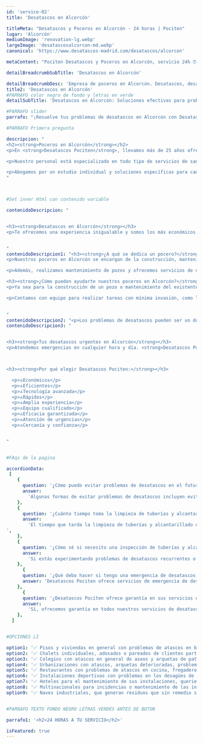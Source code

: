 ```yaml
---
id: 'service-02'
title: 'Desatascos en Alcorcón'

titleMeta: "Desatascos y Poceros en Alcorcón - 24 horas | Pociten" 
lugar: 'Alcorcón'
mediumImage: 'renovation-lg.webp'
largeImage: 'desatascosalcorcon-md.webp'
canonical: 'https://www.desatascos-madrid.com/desatascos/alcorcon'

metaContent: "Pociten Desatascos y Poceros en Alcorcón, servicio 24h ⏰. Atascos resueltos de manera rápida y eficiente. ¡Contáctanos! ☎️ 647 376 782. "

detailBreadcrumbSubTitle: 'Desatascos en Alcorcón'

detailBreadcrumbDesc: 'Empresa de poceros en Alcorcón. Desatascos, desatrancos, limpieza de tuberías y obras de pocería.'
title2: 'Desatascos en Alcorcón'
#PARRAFO color negro de fondo y letras en verde
detailSubTitle: 'Desatascos en Alcorcón: Soluciones efectivas para problemas de alcantarillado'

#PARRAFO slider
parrafo: "¡Resuelve tus problemas de desatascos en Alcorcón con Desatascos Pociten!"

#PARRAFO Primera pregunta

descripcion: "
<h2><strong>Poceros en Alcorcón</strong></h2>
<p>En <strong>Desatascos Pociten</strong>, llevamos más de 25 años ofreciendo servicios relacionados con la pocería. Si necesitas poceros en Alcorcón, contamos con un equipo humano altamente cualificado y tecnología de vanguardia. Nuestro compromiso es brindarte la mejor experiencia y servicio económico.</p>

<p>Nuestro personal está especializado en todo tipo de servicios de saneamiento. Desde la construcción y desarrollo de pozos hasta ofrecerte un servicio altamente profesional.</p>

<p>Abogamos por un estudio individual y soluciones específicas para cada uno de nuestros clientes.</p>
"



#Set inner Html con contenido variable

contenidoDescripcion: "


<h3><strong>Desatascos en Alcorcón</strong></h3>
<p>Te ofrecemos una experiencia inigualable y somos los más económicos en toda la Comunidad de Madrid en cuanto a servicios de pocería se refiere.</p>


"
contenidoDescripcion1: "<h3><strong>¿A qué se dedica un pocero?</strong></h3>
<p>Nuestros poceros en Alcorcón se encargan de la construcción, mantenimiento y reparación de pozos. Somos expertos en la instalación de tuberías, <a href='https://desatascos-madrid.com'>desatascos</a> y alcantarillado, asegurando el correcto manejo del agua y los desechos.</p>

<p>Además, realizamos mantenimiento de pozos y ofrecemos servicios de desatascos y limpieza para asegurar su buen funcionamiento.</p>

<h3><strong>¿Cómo pueden ayudarte nuestros poceros en Alcorcón?</strong></h3>
<p>Ya sea para la construcción de un pozo o mantenimiento del existente, nuestros poceros en Alcorcón utilizan tecnología moderna para ofrecerte el mejor servicio en desatascos y desatrancos.</p>

<p>Contamos con equipo para realizar tareas con mínima invasión, como la reparación de tuberías desde su interior.</p>

  
"
contenidoDescripcion2: "<p>Los problemas de desatascos pueden ser un dolor de cabeza, pero no tienes que lidiar con ellos por tu cuenta. Desatascos Pociten es una empresa con experiencia en desatascos en Alcorcón y estamos aquí para ayudarte. Ofrecemos una amplia gama de servicios, desde inspecciones hasta limpieza y reparación de tuberías y alcantarillado. Además, nuestro equipo de expertos está altamente capacitado y utiliza tecnología de vanguardia para garantizar que nuestros servicios sean efectivos y eficientes. Si tienes problemas de desatascos en Alcorcón, contáctanos hoy mismo para programar una cita y solucionar tus problemas de desatascos de manera efectiva y eficiente.</p>"
contenidoDescripcion3: "


<h3><strong>Tus desatascos urgentes en Alcorcón</strong></h3>
<p>Atendemos emergencias en cualquier hora y día. <strong>Desatascos Pociten</strong> está listo para ayudarte con tus necesidades urgentes.</p>



<h3><strong>Por qué elegir Desatascos Pociten:</strong></h3>

  <p>🔝Económicos</p>
  <p>🔝Eficientes</p>
  <p>🔝Tecnología avanzada</p>
  <p>🔝Rápidos</p>
  <p>🔝Amplia experiencia</p>
  <p>🔝Equipo cualificado</p>
  <p>🔝Eficacia garantizada</p>
  <p>🔝Atención de urgencias</p>
  <p>🔝Cercanía y confianza</p>


"


#FAqs de la pagina

accordionData:
 [
    {
      question: '¿Cómo puedo evitar problemas de desatascos en el futuro?',
      answer:
        'Algunas formas de evitar problemas de desatascos incluyen evitar tirar objetos no biodegradables en el inodoro, no verter grasas y aceites en el fregadero y programar inspecciones regulares de tuberías y alcantarillado',
    },
    {
      question: '¿Cuánto tiempo toma la limpieza de tuberías y alcantarillado?',
      answer:
        'El tiempo que tarda la limpieza de tuberías y alcantarillado depende de la gravedad del problema. En promedio, la limpieza de tuberías y alcantarillado tarda entre 1 y 2 horas.
',
    },
    {
      question: '¿Cómo sé si necesito una inspección de tuberías y alcantarillado?',
      answer:
        'Si estás experimentando problemas de desatascos recurrentes o problemas de drenaje lentos, puede ser necesario una inspección de tuberías y alcantarillado para identificar la causa subyacente del problema.',
    },
      {
      question: '¿Qué debo hacer si tengo una emergencia de desatascos fuera de horas laborales?',
      answer: 'Desatascos Pociten ofrece servicios de emergencia de desatascos las 24 horas del día, los 7 días de la semana. Contáctanos y te atenderemos lo antes posible.'
    },
      {
      question: '¿Desatascos Pociten ofrece garantía en sus servicios de desatascos?',
      answer:
        'Sí, ofrecemos garantía en todos nuestros servicios de desatascos en Alcorcón. Si no estás satisfecho con nuestros servicios, haremos todo lo posible para solucionar el problema y garantizar tu satisfacción.',
    },
  ]


#OPCIONES LI

option1: '✅ Pisos y viviendas en general con problemas de atascos en bañeras, fregaderos o inodoros.'
option2: '✅ Chalets individuales, adosados o pareados de clientes particulares en general con problemas de atascos en arquetas de hojas o tierra. '
option3: '✅ Colegios con atascos en general de aseos y arquetas de patios.'
option4: '✅ Urbanizaciones con atascos, arquetas deterioradas, problemas de tuberías o bajantes.'
option5: '✅ Restaurantes con problemas de atascos en cocina, fregaderos o en los aseos de los clientes.'
option6: '✅ Instalaciones deportivas con problemas en los desagües de las piscina o vaciado de arquetas en los vestuarios.'
option7: '✅ Hoteles para el mantenimiento de sus instalaciones, queriendo dar siempre el mejor servicio a sus huéspedes.'
option8: '✅ Multinacionales para incidencias o mantenimiento de las instalaciones distribuidas en sus oficinas.'
option9: '✅ Naves industriales, que generan residuos que sin remedio se acumulan en sus arquetas produciendo atrancos.'


#PARRAFO TEXTO FONDO NEGRO LETRAS VERDES ANTES DE BOTON

parrafo1: '<h2>24 HORAS A TU SERVICIO</h2>'

isFeatured: true
---
```


